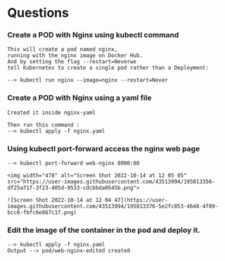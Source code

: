 # Questions 

### Create a POD with Nginx using kubectl command
```
This will create a pod named nginx, 
running with the nginx image on Docker Hub. 
And by setting the flag --restart=Neverwe 
tell Kubernetes to create a single pod rather than a Deployment:

--> kubectl run nginx --image=nginx --restart=Never
```

### Create a POD with Nginx using a yaml file
```
Created it inside nginx-yaml

Then run this command :
--> kubectl apply -f nginx.yaml 
```


### Using kubectl port-forward access the nginx web page
```
--> kubectl port-forward web-nginx 8000:80

<img width="478" alt="Screen Shot 2022-10-14 at 12 05 05" src="https://user-images.githubusercontent.com/43513994/195813356-df25a71f-3f23-405d-9533-cdcbbda0545b.png">

![Screen Shot 2022-10-14 at 12 04 47](https://user-images.githubusercontent.com/43513994/195813376-5e2fc853-4648-4f89-bcc6-fbfc6e867c1f.png)

```


### Edit the image of the container in the pod and deploy it.
```
--> kubectl apply -f nginx.yaml
Output --> pod/web-nginx-edited created
```
